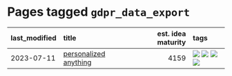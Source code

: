 # Pages tagged `gdpr_data_export`

|last_modified|title|est. idea maturity|tags
|:---|:---|---:|:---|
|2023-07-11|[personalized anything](../personalized_anything.md)|4159|[![](https://img.shields.io/badge/tag-gdpr_data_export-e127da)](../tags/gdpr_data_export.md) [![](https://img.shields.io/badge/tag-llm-6edb5)](../tags/llm.md) [![](https://img.shields.io/badge/tag-personalization-c9145c)](../tags/personalization.md) [![](https://img.shields.io/badge/tag-productivity-7ffa70)](../tags/productivity.md)|